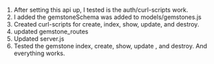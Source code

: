 1. After setting this api up, I tested is the auth/curl-scripts work.
2. I added the gemstoneSchema was added to models/gemstones.js
3. Created curl-scripts for create, index, show, update, and destroy.
4. updated gemstone_routes
5. Updated server.js
6. Tested the gemstone index, create, show, update , and destroy. And everything works.
